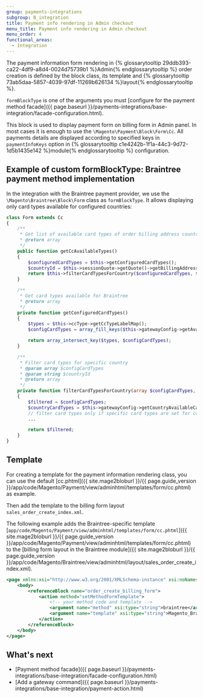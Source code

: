 ```yaml
---
group: payments-integrations
subgroup: B_integration
title: Payment info rendering in Admin checkout
menu_title: Payment info rendering in Admin checkout
menu_order: 4
functional_areas:
  - Integration
---
```


The payment information form rendering in {% glossarytooltip 29ddb393-ca22-4df9-a8d4-0024d75739b1 %}Admin{% endglossarytooltip %} order creation is defined by the block class, its template and {% glossarytooltip 73ab5daa-5857-4039-97df-11269b626134 %}layout{% endglossarytooltip %}. 

`formBlockType` is one of the arguments you must [configure for the payment method facade]({{ page.baseurl }}/payments-integrations/base-integration/facade-configuration.html). 

This block is used to display payment form on billing form in Admin panel. In
most cases it is enough to use the `\Magento\Payment\Block\Form\Cc`. All payments details are displayed according to specified keys in `paymentInfoKeys` option in {% glossarytooltip c1e4242b-1f1a-44c3-9d72-1d5b1435e142 %}module{% endglossarytooltip %} configuration.

## Example of custom formBlockType: Braintree payment method implementation

In the integration with the Braintree payment provider, we use the `\Magento\Braintree\Block\Form` class as `formBlockType`. It allows displaying only card types available for configured countries:

```php
class Form extends Cc
{
    /**
     * Get list of available card types of order billing address country
     * @return array
     */
    public function getCcAvailableTypes()
    {
        $configuredCardTypes = $this->getConfiguredCardTypes();
        $countryId = $this->sessionQuote->getQuote()->getBillingAddress()->getCountryId();
        return $this->filterCardTypesForCountry($configuredCardTypes, $countryId);
    }

    /**
     * Get card types available for Braintree
     * @return array
     */
    private function getConfiguredCardTypes()
    {
        $types = $this->ccType->getCcTypeLabelMap();
        $configCardTypes = array_fill_keys($this->gatewayConfig->getAvailableCardTypes(), '');

        return array_intersect_key($types, $configCardTypes);
    }

    /**
     * Filter card types for specific country
     * @param array $configCardTypes
     * @param string $countryId
     * @return array
     */
    private function filterCardTypesForCountry(array $configCardTypes, $countryId)
    {
        $filtered = $configCardTypes;
        $countryCardTypes = $this->gatewayConfig->getCountryAvailableCardTypes($countryId);
        // filter card types only if specific card types are set for country
        ...

        return $filtered;
    }
}
```

## Template

For creating a template for the payment information rendering class, you can use the default [cc.phtml]({{ site.mage2bloburl }}/{{ page.guide_version }}/app/code/Magento/Payment/view/adminhtml/templates/form/cc.phtml) as example.

Then add the template to the billing form layout `sales_order_create_index.xml`.

The following example adds the Braintree-specific template [`app/code/Magento/Payment/view/adminhtml/templates/form/cc.phtml`]({{ site.mage2bloburl }}/{{ page.guide_version }}/app/code/Magento/Payment/view/adminhtml/templates/form/cc.phtml) to the [billing form layout in the Braintree module]({{ site.mage2bloburl }}/{{ page.guide_version }}/app/code/Magento/Braintree/view/adminhtml/layout/sales_order_create_index.xml).

```xml
<page xmlns:xsi="http://www.w3.org/2001/XMLSchema-instance" xsi:noNamespaceSchemaLocation="urn:magento:framework:View/Layout/etc/page_configuration.xsd">
    <body>
        <referenceBlock name="order_create_billing_form">
            <action method="setMethodFormTemplate">
				<!-- your method code and template -->
                <argument name="method" xsi:type="string">braintree</argument>
                <argument name="template" xsi:type="string">Magento_Braintree::form/cc.phtml</argument>
            </action>
        </referenceBlock>
    </body>
</page>
```

## What's next

- [Payment method facade]({{ page.baseurl }}/payments-integrations/base-integration/facade-configuration.html)
- [Add a gateway command]({{ page.baseurl }}/payments-integrations/base-integration/payment-action.html) 